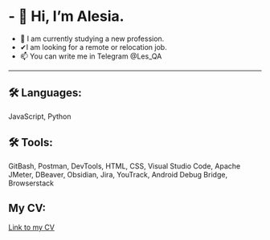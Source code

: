 # - 👋 Hi, I’m Alesia.
- 👀 I am currently studying a new profession. 
- ✔I am looking for a remote or relocation job.
- 📫 You can write me in Telegram @Les_QA
---
## 🛠 Languages:
JavaScript, Python

## 🛠 Tools:
GitBash, Postman, DevTools, HTML, CSS, Visual Studio Code, Apache JMeter, DBeaver, Obsidian, Jira, YouTrack, Android Debug Bridge, Browserstack

## My CV:
[Link to my CV](https://docs.google.com/document/d/1mF-mALMyDr49ypkfKVcKPzEt8L3IsV7W9AiSPxyB14Y/edit)

<!---
BaAlesia/BaAlesia is a ✨ special ✨ repository because its `README.md` (this file) appears on your GitHub profile.
You can click the Preview link to take a look at your changes.
--->
